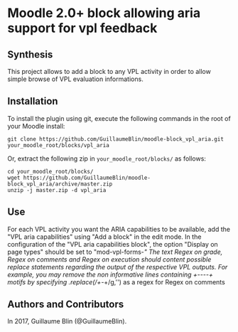 Moodle 2.0+ block allowing aria support for vpl feedback
================

Synthesis
------------

This project allows to add a block to any VPL activity in order to allow simple browse of VPL evaluation informations.
  
Installation
------------

To install the plugin using git, execute the following commands in the root of your Moodle install:

    git clone https://github.com/GuillaumeBlin/moodle-block_vpl_aria.git your_moodle_root/blocks/vpl_aria
    
Or, extract the following zip in `your_moodle_root/blocks/` as follows:

    cd your_moodle_root/blocks/
    wget https://github.com/GuillaumeBlin/moodle-block_vpl_aria/archive/master.zip
    unzip -j master.zip -d vpl_aria

Use
------------

For each VPL activity you want the ARIA capabilities to be available, add the "VPL aria capabilities" using "Add a block" in the edit mode.
In the configuration of the "VPL aria capabilities block", the option "Display on page types" should be set to "mod-vpl-forms-*"
The text Regex on grade, Regex on comments and Regex on execution should content possible replace statements regarding the output of the respective VPL outputs. For example, you may remove the non informative lines containing +----+ motifs by specifying .replace(/\+-*\+/g,'') as a regex for Regex on comments

Authors and Contributors
------------

In 2017, Guillaume Blin (@GuillaumeBlin).
